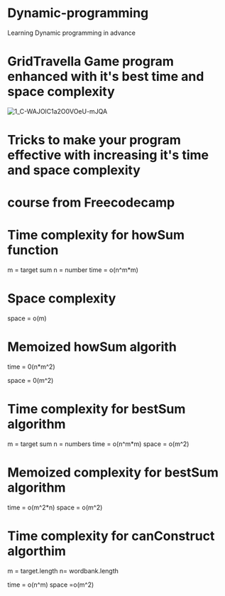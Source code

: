 # Dynamic-programming
Learning Dynamic programming in advance
# GridTravella Game program enhanced with it's best time and space complexity

 
![1_C-WAJOlC1a2O0VOeU-mJQA](https://user-images.githubusercontent.com/53707300/167315572-28f04c06-4676-48c7-bc33-572bf4a270dc.png)

 
# Tricks to make your program effective with increasing it's  time and space complexity
 
# course from Freecodecamp

# Time complexity for howSum function

   m = target sum
   n = number
   time = o(n^m*m)

# Space complexity

  space = o(m)


# Memoized howSum algorith

  time = 0(n*m^2)

  space = 0(m^2)


# Time complexity for bestSum algorithm

m  = target sum
n = numbers
time = o(n^m*m)
space = o(m^2)

# Memoized complexity for bestSum algorithm

  time = o(m^2*n)
  space = o(m^2)


# Time complexity for canConstruct algorthim

 m = target.length
 n= wordbank.length
 
 time = o(n^m)
 space =o(m^2)
